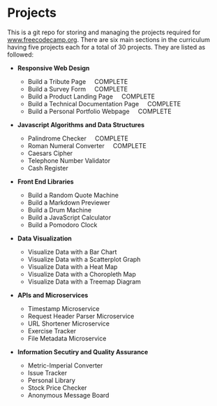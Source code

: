 # Projects
This is a git repo for storing and managing the projects required for www.freecodecamp.org. There are six
main sections in the curriculum having five projects each for a total of 30 projects. They are listed as followed:

- **Responsive Web Design**
  - Build a Tribute Page                  &nbsp;&nbsp;&nbsp;&nbsp;COMPLETE
  - Build a Survey Form                   &nbsp;&nbsp;&nbsp;&nbsp;COMPLETE
  - Build a Product Landing Page          &nbsp;&nbsp;&nbsp;&nbsp;COMPLETE
  - Build a Technical Documentation Page  &nbsp;&nbsp;&nbsp;&nbsp;COMPLETE
  - Build a Personal Portfolio Webpage    &nbsp;&nbsp;&nbsp;&nbsp;COMPLETE
  
- **Javascript Algorithms and Data Structures**
  - Palindrome Checker			&nbsp;&nbsp;&nbsp;&nbsp;COMPLETE
  - Roman Numeral Converter		&nbsp;&nbsp;&nbsp;&nbsp;COMPLETE
  - Caesars Cipher
  - Telephone Number Validator
  - Cash Register

- **Front End Libraries**
  - Build a Random Quote Machine
  - Build a Markdown Previewer
  - Build a Drum Machine
  - Build a JavaScript Calculator
  - Build a Pomodoro Clock

- **Data Visualization**
  - Visualize Data with a Bar Chart
  - Visualize Data with a Scatterplot Graph
  - Visualize Data with a Heat Map
  - Visualize Data with a Choropleth Map
  - Visualize Data with a Treemap Diagram

- **APIs and Microservices**
  - Timestamp Microservice
  - Request Header Parser Microservice
  - URL Shortener Microservice
  - Exercise Tracker
  - File Metadata Microservice
  
- **Information Secutiry and Quality Assurance**
  - Metric-Imperial Converter
  - Issue Tracker
  - Personal Library
  - Stock Price Checker
  - Anonymous Message Board

